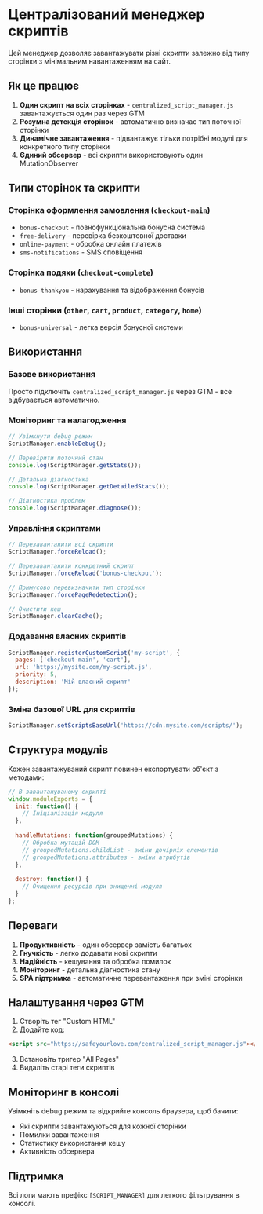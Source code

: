 # Централізований менеджер скриптів

Цей менеджер дозволяє завантажувати різні скрипти залежно від типу сторінки з мінімальним навантаженням на сайт.

## Як це працює

1. **Один скрипт на всіх сторінках** - `centralized_script_manager.js` завантажується один раз через GTM
2. **Розумна детекція сторінок** - автоматично визначає тип поточної сторінки
3. **Динамічне завантаження** - підвантажує тільки потрібні модулі для конкретного типу сторінки
4. **Єдиний обсервер** - всі скрипти використовують один MutationObserver

## Типи сторінок та скрипти

### Сторінка оформлення замовлення (`checkout-main`)
- `bonus-checkout` - повнофункціональна бонусна система
- `free-delivery` - перевірка безкоштовної доставки
- `online-payment` - обробка онлайн платежів
- `sms-notifications` - SMS сповіщення

### Сторінка подяки (`checkout-complete`)
- `bonus-thankyou` - нарахування та відображення бонусів

### Інші сторінки (`other`, `cart`, `product`, `category`, `home`)
- `bonus-universal` - легка версія бонусної системи

## Використання

### Базове використання
Просто підключіть `centralized_script_manager.js` через GTM - все відбувається автоматично.

### Моніторинг та налагодження
```javascript
// Увімкнути debug режим
ScriptManager.enableDebug();

// Перевірити поточний стан
console.log(ScriptManager.getStats());

// Детальна діагностика
console.log(ScriptManager.getDetailedStats());

// Діагностика проблем
console.log(ScriptManager.diagnose());
```

### Управління скриптами
```javascript
// Перезавантажити всі скрипти
ScriptManager.forceReload();

// Перезавантажити конкретний скрипт
ScriptManager.forceReload('bonus-checkout');

// Примусово перевизначити тип сторінки
ScriptManager.forcePageRedetection();

// Очистити кеш
ScriptManager.clearCache();
```

### Додавання власних скриптів
```javascript
ScriptManager.registerCustomScript('my-script', {
  pages: ['checkout-main', 'cart'],
  url: 'https://mysite.com/my-script.js',
  priority: 5,
  description: 'Мій власний скрипт'
});
```

### Зміна базової URL для скриптів
```javascript
ScriptManager.setScriptsBaseUrl('https://cdn.mysite.com/scripts/');
```

## Структура модулів

Кожен завантажуваний скрипт повинен експортувати об'єкт з методами:

```javascript
// В завантажуваному скрипті
window.moduleExports = {
  init: function() {
    // Ініціалізація модуля
  },
  
  handleMutations: function(groupedMutations) {
    // Обробка мутацій DOM
    // groupedMutations.childList - зміни дочірніх елементів
    // groupedMutations.attributes - зміни атрибутів
  },
  
  destroy: function() {
    // Очищення ресурсів при знищенні модуля
  }
};
```

## Переваги

1. **Продуктивність** - один обсервер замість багатьох
2. **Гнучкість** - легко додавати нові скрипти
3. **Надійність** - кешування та обробка помилок
4. **Моніторинг** - детальна діагностика стану
5. **SPA підтримка** - автоматичне перевантаження при зміні сторінки

## Налаштування через GTM

1. Створіть тег "Custom HTML" 
2. Додайте код:
```html
<script src="https://safeyourlove.com/centralized_script_manager.js"></script>
```
3. Встановіть тригер "All Pages"
4. Видаліть старі теги скриптів

## Моніторинг в консолі

Увімкніть debug режим та відкрийте консоль браузера, щоб бачити:
- Які скрипти завантажуються для кожної сторінки
- Помилки завантаження
- Статистику використання кешу
- Активність обсервера

## Підтримка

Всі логи мають префікс `[SCRIPT_MANAGER]` для легкого фільтрування в консолі.
